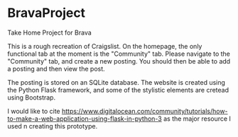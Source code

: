 # BravaProject
Take Home Project for Brava

This is a rough recreation of Craigslist. On the homepage, the only functional tab at the moment is the "Community" tab.
Please navigate to the "Community" tab, and create a new posting. You should then be able to add a posting and then view the post. 

The posting is stored on an SQLite database. The website is created using the Python Flask framework, and some of the stylistic 
elements are cretead using Bootstrap. 

I would like to cite <https://www.digitalocean.com/community/tutorials/how-to-make-a-web-application-using-flask-in-python-3> as the major resource I used n creating this prototype.
